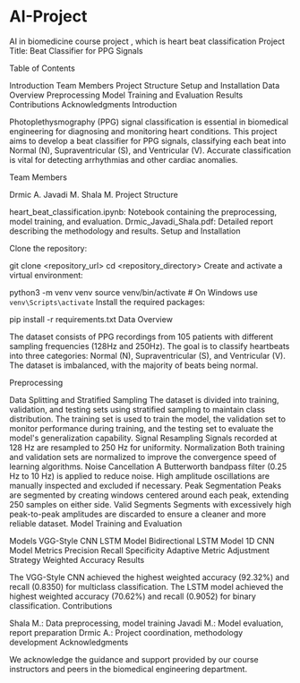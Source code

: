 # AI-Project
AI in biomedicine course project , which is heart beat classification 
Project Title: Beat Classifier for PPG Signals

Table of Contents

Introduction
Team Members
Project Structure
Setup and Installation
Data Overview
Preprocessing
Model Training and Evaluation
Results
Contributions
Acknowledgments
Introduction

Photoplethysmography (PPG) signal classification is essential in biomedical engineering for diagnosing and monitoring heart conditions. This project aims to develop a beat classifier for PPG signals, classifying each beat into Normal (N), Supraventricular (S), and Ventricular (V). Accurate classification is vital for detecting arrhythmias and other cardiac anomalies.

Team Members

Drmic A.
Javadi M.
Shala M.
Project Structure

heart_beat_classification.ipynb: Notebook containing the preprocessing, model training, and evaluation.
Drmic_Javadi_Shala.pdf: Detailed report describing the methodology and results.
Setup and Installation

Clone the repository:

git clone <repository_url>
cd <repository_directory>
Create and activate a virtual environment:

python3 -m venv venv
source venv/bin/activate  # On Windows use `venv\Scripts\activate`
Install the required packages:

pip install -r requirements.txt
Data Overview

The dataset consists of PPG recordings from 105 patients with different sampling frequencies (128Hz and 250Hz). The goal is to classify heartbeats into three categories: Normal (N), Supraventricular (S), and Ventricular (V). The dataset is imbalanced, with the majority of beats being normal.

Preprocessing

Data Splitting and Stratified Sampling
The dataset is divided into training, validation, and testing sets using stratified sampling to maintain class distribution.
The training set is used to train the model, the validation set to monitor performance during training, and the testing set to evaluate the model's generalization capability.
Signal Resampling
Signals recorded at 128 Hz are resampled to 250 Hz for uniformity.
Normalization
Both training and validation sets are normalized to improve the convergence speed of learning algorithms.
Noise Cancellation
A Butterworth bandpass filter (0.25 Hz to 10 Hz) is applied to reduce noise.
High amplitude oscillations are manually inspected and excluded if necessary.
Peak Segmentation
Peaks are segmented by creating windows centered around each peak, extending 250 samples on either side.
Valid Segments
Segments with excessively high peak-to-peak amplitudes are discarded to ensure a cleaner and more reliable dataset.
Model Training and Evaluation

Models
VGG-Style CNN
LSTM Model
Bidirectional LSTM Model
1D CNN Model
Metrics
Precision
Recall
Specificity
Adaptive Metric Adjustment Strategy
Weighted Accuracy
Results

The VGG-Style CNN achieved the highest weighted accuracy (92.32%) and recall (0.8350) for multiclass classification.
The LSTM model achieved the highest weighted accuracy (70.62%) and recall (0.9052) for binary classification.
Contributions

Shala M.: Data preprocessing, model training
Javadi M.: Model evaluation, report preparation
Drmic A.: Project coordination, methodology development
Acknowledgments

We acknowledge the guidance and support provided by our course instructors and peers in the biomedical engineering department.
